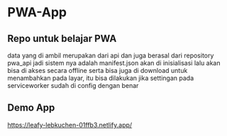 # PWA-App

## Repo untuk belajar PWA

data yang di ambil merupakan dari api dan juga berasal dari repository pwa_api
jadi sistem nya adalah manifest.json akan di inisialisasi lalu akan bisa di akses secara offline
serta bisa juga di download untuk menambahkan pada layar, itu bisa dilakukan jika settingan
pada serviceworker sudah di config dengan benar


## Demo App
https://leafy-lebkuchen-01ffb3.netlify.app/
